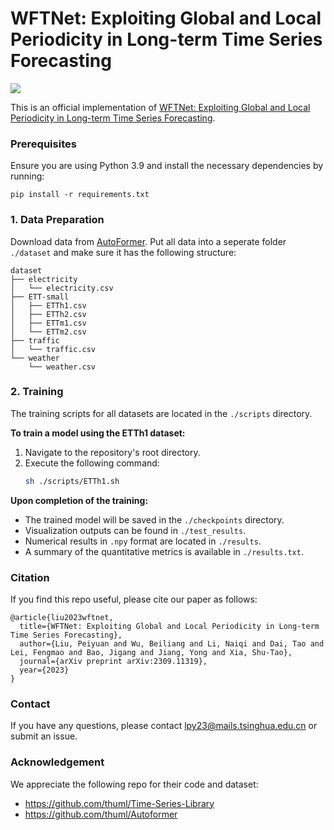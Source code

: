 # WFTNet: Exploiting Global and Local Periodicity in Long-term Time Series Forecasting

[![](http://img.shields.io/badge/cs.CV-arXiv%3A2309.11319-B31B1B.svg)](https://arxiv.org/abs/2309.11319)

This is an official implementation of [WFTNet: Exploiting Global and Local Periodicity in Long-term Time Series Forecasting](https://arxiv.org/abs/2309.11319v1).

### Prerequisites

Ensure you are using Python 3.9 and install the necessary dependencies by running:
```
pip install -r requirements.txt
```

### 1. Data Preparation
Download data from [AutoFormer](https://drive.google.com/drive/folders/1ZOYpTUa82_jCcxIdTmyr0LXQfvaM9vIy). Put all data into a seperate folder `./dataset` and make sure it has the following structure:
```
dataset
├── electricity
│   └── electricity.csv
├── ETT-small
│   ├── ETTh1.csv
│   ├── ETTh2.csv
│   ├── ETTm1.csv
│   └── ETTm2.csv
├── traffic
│   └── traffic.csv
└── weather
    └── weather.csv
```

<!-- 2. Training. All training scripts are in the folder `./scripts`. If you want to train model for ETTh1 dataset, simply run the following command:
    ```
    sh ./scripts/ETTh1.sh
    ```
    When the training is done, you can find model in `./checkpoints`, visualization result in `./test_results`, npy result in `./results`, quantative result in `./results.txt`. -->


### 2. Training

The training scripts for all datasets are located in the `./scripts` directory. 

**To train a model using the ETTh1 dataset:**
1. Navigate to the repository's root directory.
2. Execute the following command:
    ```bash
    sh ./scripts/ETTh1.sh
    ```

**Upon completion of the training:**
- The trained model will be saved in the `./checkpoints` directory.
- Visualization outputs can be found in `./test_results`.
- Numerical results in `.npy` format are located in `./results`.
- A summary of the quantitative metrics is available in `./results.txt`.


### Citation
If you find this repo useful, please cite our paper as follows:

```
@article{liu2023wftnet,
  title={WFTNet: Exploiting Global and Local Periodicity in Long-term Time Series Forecasting},
  author={Liu, Peiyuan and Wu, Beiliang and Li, Naiqi and Dai, Tao and Lei, Fengmao and Bao, Jigang and Jiang, Yong and Xia, Shu-Tao},
  journal={arXiv preprint arXiv:2309.11319},
  year={2023}
}
```

### Contact
If you have any questions, please contact lpy23@mails.tsinghua.edu.cn or submit an issue.

### Acknowledgement
We appreciate the following repo for their code and dataset:
- https://github.com/thuml/Time-Series-Library
- https://github.com/thuml/Autoformer
